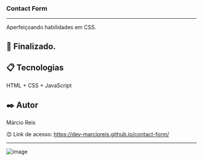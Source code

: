 ### Contact Form

---

Aperfeiçoando habilidades em CSS.

## 🚀 Finalizado.

## 📋 Tecnologias
HTML + CSS + JavaScript

## ✒️ Autor
Márcio Reis

😊 Link de acesso: https://dev-marcioreis.github.io/contact-form/

---
![image](https://user-images.githubusercontent.com/122680054/212682626-1492e9a9-afa9-4548-bfee-8772011f799f.png)

